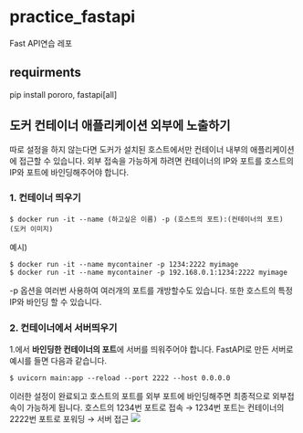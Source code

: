 # practice_fastapi
Fast API연습 레포

## requirments
pip install pororo, fastapi[all]


## 도커 컨테이너 애플리케이션 외부에 노출하기
따로 설정을 하지 않는다면 도커가 설치된 호스트에서만 컨테이너 내부의 애플리케이션에 접근할 수 있습니다. 
외부 접속을 가능하게 하려면 컨테이너의 IP와 포트를 호스트의 IP와 포트에 바인딩해주어야 합니다.

### 1. 컨테이너 띄우기
```shell
$ docker run -it --name (하고싶은 이름) -p (호스트의 포트):(컨테이너의 포트) (도커 이미지)  
```
예시)
```shell
$ docker run -it --name mycontainer -p 1234:2222 myimage
$ docker run -it --name mycontainer -p 192.168.0.1:1234:2222 myimage
```
-p 옵션을 여러번 사용하여 여러개의 포트를 개방할수도 있습니다. 또한 호스트의 특정 IP와 바인딩 할 수 있습니다.


### 2. 컨테이너에서 서버띄우기
1.에서 **바인딩한 컨테이너의 포트**에 서버를 띄워주어야 합니다. FastAPI로 만든 서버로 예시를 들면 다음과 같습니다.
```shell
$ uvicorn main:app --reload --port 2222 --host 0.0.0.0
```

이러한 설정이 완료되고 호스트의 포트를 외부 포트에 바인딩해주면 최종적으로 외부접속이 가능하게 됩니다.
호스트의 1234번 포트로 접속 → 1234번 포트는 컨테이너의 2222번 포트로 포워딩 → 서버 접근
![](/image/port_forwarding.png)


